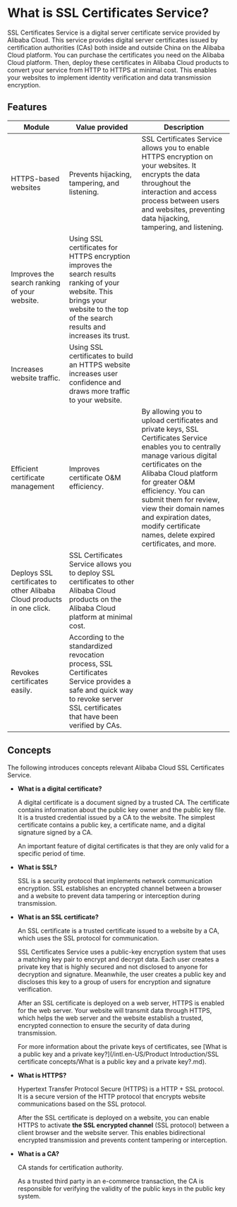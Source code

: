 # What is SSL Certificates Service?

SSL Certificates Service is a digital server certificate service provided by Alibaba Cloud. This service provides digital server certificates issued by certification authorities \(CAs\) both inside and outside China on the Alibaba Cloud platform. You can purchase the certificates you need on the Alibaba Cloud platform. Then, deploy these certificates in Alibaba Cloud products to convert your service from HTTP to HTTPS at minimal cost. This enables your websites to implement identity verification and data transmission encryption.

## Features

|Module|Value provided|Description|
|------|--------------|-----------|
|HTTPS-based websites|Prevents hijacking, tampering, and listening.|SSL Certificates Service allows you to enable HTTPS encryption on your websites. It encrypts the data throughout the interaction and access process between users and websites, preventing data hijacking, tampering, and listening.|
|Improves the search ranking of your website.|Using SSL certificates for HTTPS encryption improves the search results ranking of your website. This brings your website to the top of the search results and increases its trust.|
|Increases website traffic.|Using SSL certificates to build an HTTPS website increases user confidence and draws more traffic to your website.|
|Efficient certificate management|Improves certificate O&M efficiency.|By allowing you to upload certificates and private keys, SSL Certificates Service enables you to centrally manage various digital certificates on the Alibaba Cloud platform for greater O&M efficiency. You can submit them for review, view their domain names and expiration dates, modify certificate names, delete expired certificates, and more.|
|Deploys SSL certificates to other Alibaba Cloud products in one click.|SSL Certificates Service allows you to deploy SSL certificates to other Alibaba Cloud products on the Alibaba Cloud platform at minimal cost.|
|Revokes certificates easily.|According to the standardized revocation process, SSL Certificates Service provides a safe and quick way to revoke server SSL certificates that have been verified by CAs.|

## Concepts

The following introduces concepts relevant Alibaba Cloud SSL Certificates Service.

-   **What is a digital certificate?**

    A digital certificate is a document signed by a trusted CA. The certificate contains information about the public key owner and the public key file. It is a trusted credential issued by a CA to the website. The simplest certificate contains a public key, a certificate name, and a digital signature signed by a CA.

    An important feature of digital certificates is that they are only valid for a specific period of time.

-   **What is SSL?**

    SSL is a security protocol that implements network communication encryption. SSL establishes an encrypted channel between a browser and a website to prevent data tampering or interception during transmission.

-   **What is an SSL certificate?**

    An SSL certificate is a trusted certificate issued to a website by a CA, which uses the SSL protocol for communication.

    SSL Certificates Service uses a public-key encryption system that uses a matching key pair to encrypt and decrypt data. Each user creates a private key that is highly secured and not disclosed to anyone for decryption and signature. Meanwhile, the user creates a public key and discloses this key to a group of users for encryption and signature verification.

    After an SSL certificate is deployed on a web server, HTTPS is enabled for the web server. Your website will transmit data through HTTPS, which helps the web server and the website establish a trusted, encrypted connection to ensure the security of data during transmission.

    For more information about the private keys of certificates, see [What is a public key and a private key?](/intl.en-US/Product Introduction/SSL certificate concepts/What is a public key and a private key?.md).

-   **What is HTTPS?**

    Hypertext Transfer Protocol Secure \(HTTPS\) is a HTTP + SSL protocol. It is a secure version of the HTTP protocol that encrypts website communications based on the SSL protocol.

    After the SSL certificate is deployed on a website, you can enable HTTPS to activate **the SSL encrypted channel** \(SSL protocol\) between a client browser and the website server. This enables bidirectional encrypted transmission and prevents content tampering or interception.

-   **What is a CA?**

    CA stands for certification authority.

    As a trusted third party in an e-commerce transaction, the CA is responsible for verifying the validity of the public keys in the public key system.


